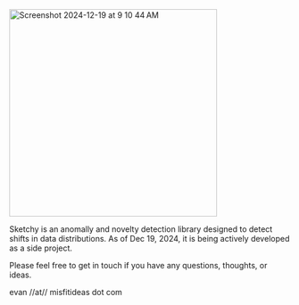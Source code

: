 
<img width="372" alt="Screenshot 2024-12-19 at 9 10 44 AM" src="https://github.com/user-attachments/assets/0eb37b93-4c73-446c-a694-78b0132ac3f4" />


Sketchy is an anomally and novelty detection library designed to detect shifts in data distributions. As of Dec 19, 2024, it is being actively developed as a side project. 

Please feel free to get in touch if you have any questions, thoughts, or ideas. 

evan //at// misfitideas dot com
